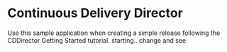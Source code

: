 # Continuous Delivery Director
Use this sample application when creating a simple release following the CDDirector Getting Started tutorial.
starting..
change and see



